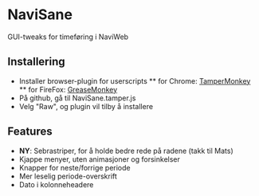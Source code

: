 NaviSane
========

GUI-tweaks for timeføring i NaviWeb

Installering
------------
* Installer browser-plugin for userscripts
** for Chrome: [TamperMonkey](https://chrome.google.com/webstore/detail/tampermonkey/dhdgffkkebhmkfjojejmpbldmpobfkfo)
** for FireFox: [GreaseMonkey](https://addons.mozilla.org/en-US/firefox/addon/greasemonkey/)
* På github, gå til NaviSane.tamper.js
* Velg "Raw", og plugin vil tilby å installere

Features
--------
* **NY**: Sebrastriper, for å holde bedre rede på radene (takk til Mats)
* Kjappe menyer, uten animasjoner og forsinkelser
* Knapper for neste/forrige periode
* Mer leselig periode-overskrift
* Dato i kolonneheadere
